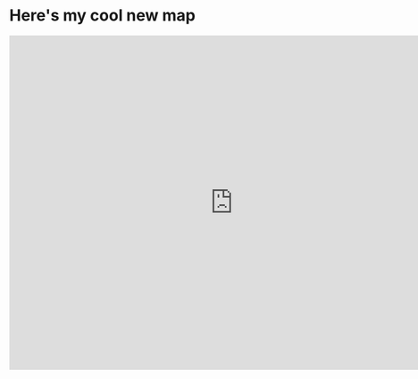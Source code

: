 # Here's my cool new map

<iframe width="800" height="600" frameborder="0" allowfullscreen src="https://arcg.is/Wz4fK"></iframe>

